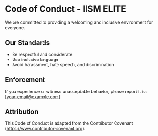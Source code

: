 # Code of Conduct - IISM ELITE

We are committed to providing a welcoming and inclusive environment for everyone.  

## Our Standards
- Be respectful and considerate  
- Use inclusive language  
- Avoid harassment, hate speech, and discrimination  

## Enforcement
If you experience or witness unacceptable behavior, please report it to: [your-email@example.com]  

## Attribution
This Code of Conduct is adapted from the Contributor Covenant (https://www.contributor-covenant.org).
